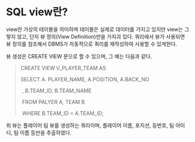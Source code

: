 # SQL view란?

 view란 가상의 테이블을 의미하며 테이블은 실제로 데이터를 가지고 있지만 view는 그렇지 않고, 단지 뷰 정의(View Definition)만을 가지괴 있다. 쿼리에서 뷰가 사용되면 뷰 정의를 참조해서 DBMS가 자동적으로 쿼리를 재작성하여 사용할 수 있게한다. 

뷰 생성은 CREATE VIEW 문으로 할 수 있으며, 그 예는 다음과 같다.



> CREATE VIEW V_PLAYER_TEAM AS
>
> SELECT A. PLAYER_NAME, A.POSITION, A.BACK_NO
>
> ​			, B.TEAM_ID, B.TEAM_NAME
>
> ​	FROM PALYER A, TEAM B
>
> ​	WHERE B.TEAM_ID = A.TEAM_ID;



위 뷰는 플레이어 팀 뷰를 생성하는 쿼리이며, 플레이어 이름, 포지션, 등번호, 팀 아이디, 팀 이름 등만을 추출하였다.